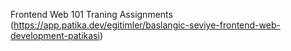Frontend Web 101 Traning Assignments
(https://app.patika.dev/egitimler/baslangic-seviye-frontend-web-development-patikasi)
